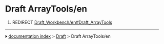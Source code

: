 # Draft ArrayTools/en
1.  REDIRECT [Draft_Workbench/en#Draft_ArrayTools](Draft_Workbench/en#Draft_ArrayTools.md)



---
⏵ [documentation index](../README.md) > [Draft](Draft_Workbench.md) > Draft ArrayTools/en
